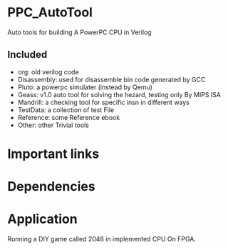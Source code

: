 PPC_AutoTool
=================================================
Auto tools for building A PowerPC CPU in Verilog


Included
------------------------------------------------
+ org: old verilog code 
+ Disassembly: used for disassemble bin code generated by GCC
+ Pluto: a powerpc simulater (instead by Qemu)
+ Geass: v1.0 auto tool for solving the hezard, testing only By MIPS ISA
+ Mandrill: a checking tool for specific insn in different ways
+ TestData: a collection of test File
+ Reference: some Reference ebook
+ Other: other Trivial tools


Important links
=================================================


Dependencies
=================================================


Application
=================================================
Running a DIY game called 2048 in implemented CPU On FPGA.
